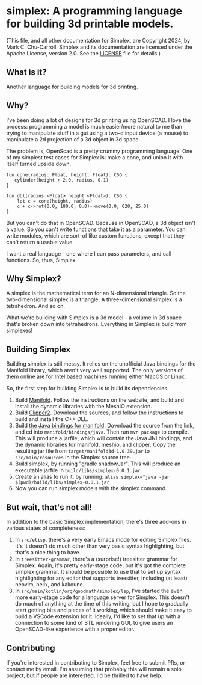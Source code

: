 # simplex: A programming language for building 3d printable models.

(This file, and all other documentation for Simplex, are Copyright 2024, by Mark C. Chu-Carroll.
Simplex and its documentation are licensed under the Apache License, version 2.0. See
the [LICENSE](./LICENSE) file for details.)

## What is it?

Another language for building models for 3d printing.

## Why?

I've been doing a lot of designs for 3d printing using OpenSCAD. I
love the process: programming a model is much easier/more natural to
me than trying to manipulate stuff in a gui using a two-d input device
(a mouse) to manipulate a 2d projection of a 3d object in 3d space.

The problem is, OpenScad is a pretty crummy programming
language. One of my simplest test cases for Simplex is:
make a cone, and union it with itself turned upside down.

```
fun cone(radius: Float, height: Float): CSG {
   cylinder(height + 2.0, radius, 0.1)
}

fun dbl(radius <Float> height <Float>): CSG {
    let c = cone(height, radius)
    c + c->rot(0.0, 180.0, 0.0)->move(0.0, 020, 25.0)
}
```

But you can't do that in OpenSCAD. Because in OpenSCAD, a
3d object isn't a value. So you can't write functions that
take it as a parameter. You can write modules, which are
sort-of like custom functions, except that they can't return
a usable value.

I want a real language - one where I can pass parameters,
and call functions. So, thus, Simplex.

## Why Simplex?

A simplex is the mathematical term for an N-dimensional triangle. So
the two-dimensional simplex is a triangle. A three-dimensional simplex
is a tetrahedron. And so on.

What we're building with Simplex is a 3d model - a volume in 3d space
that's broken down into tetrahedrons. Everything in Simplex is build
from simplexes!

## Building Simplex

Building simplex is still messy. It relies on the unofficial Java bindings
for the Manifold library, which aren't very well supported. The only versions
of them online are for Intel based machines running either MacOS or Linux.

So, the first step for building Simplex is to build its dependencies.

1. Build [Manifold](https://github.com/elalish/manifold). Follow the instructions
  on the website, and build and install the dynamic libraries with the MeshIO extension.
2. Build [Clipper2](https://github.com/AngusJohnson/Clipper2). Download the sources,
  and follow the instructions to build and install the C++ DLL.
3. Build [the Java bindings for manifold](https://github.com/SovereignShop/manifold.git). Download
  the source from the link, and cd into `manifold/bindings/java`. Then run `mvn package` to compile.
  This will produce a jarfile, which will contain the Java JNI bindings, and the dynamic libraries
  for manifold, meshio, and clipper. Copy the resulting jar file from `target/manifold3d-1.0.39.jar`
  to `src/main/resources` in the Simplex source tree.
4. Build simplex, by running "gradle shadowJar". This will produce an executable jarfile in
   `build/libs/simplex-0.0.1.jar`.
5. Create an alias to run it, by running:
   ```alias simplex="java -jar $(pwd)/build/libs/simplex-0.0.1.jar```
6. Now you can run simplex models with the simplex command.


## But wait, that's not all!

In addition to the basic Simplex implementation, there's three add-ons in various states
of completeness:

1. In `src/elisp`, there's a very early Emacs mode for editing Simplex files. It's
  It doesn't do much other than very basic syntax highlighting, but that's a nice thing
  to have.
2. In `treesitter-grammar`, there's a (surprise!) treesitter grammar for Simplex. Again,
  it's pretty early-stage code, but it's got the complete simplex grammar.
  It should be possible to use that to set up syntax hightlighting for any editor
  that supports treesitter, including (at least) neovim, helix, and kakoune.
3. In `src/main/kotlin/org/goodmath/simplex/lsp`, I've started the even more
  early-stage code for a language server for Simplex. This doesn't do much of
  anything at the time of this writing, but I hope to gradually start getting bits
  and pieces of it working, which should make it easy to build a VSCode extension
  for it. Ideally, I'd like to set that up with a connection to some kind of STL
  rendering GUI, to give users an OpenSCAD-like experience with a proper editor.

## Contributing

If you're interested in contributing to Simplex, feel free to submit
PRs, or contact me by email. I'm assuming that probably this will remain
a solo project, but if people are interested, I'd be thrilled to have help.
